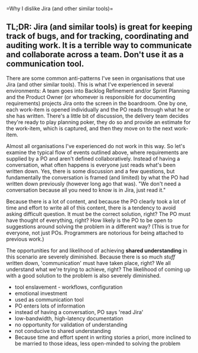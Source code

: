 =Why I dislike Jira (and other similar tools)=

**TL;DR:** Jira (and similar tools) is great for keeping track of bugs, and for tracking, coordinating and auditing work. It is a terrible way to communicate and collaborate across a team. Don't use it as a communication tool.
--------
There are some common anti-patterns I've seen in organisations that use Jira (and other similar tools). This is what I've experienced in several environments: A team goes into Backlog Refinement and/or Sprint Planning and the Product Owner (or whomever is responsible for documenting requirements) projects Jira onto the screen in the boardroom. One by one, each work-item is opened individually and the PO reads through what he or she has written. There's a little bit of discussion, the delivery team decides they're ready to play planning poker, they do so and provide an estimate for the work-item, which is captured, and then they move on to the next work-item.

Almost all organisations I've experienced do not work in this way.  So let's examine the typical flow of events outlined above, where requirements are supplied by a PO and aren't defined collaboratively. Instead of having a conversation, what often happens is everyone just reads what's been written down. Yes, there is some discussion and a few questions, but fundamentally the conversation is framed (and limited) by what the PO had written down previously (however long ago that was). "We don't need a conversation because all you need to know is in Jira, just read it."

Because there is a lot of content, and because the PO clearly took a lot of time and effort to write all of this content, there is a tendency to avoid asking difficult question. It must be the correct solution, right? The PO must have thought of everything, right? How likely is the PO to be open to suggestions around solving the problem in a different way? (This is true for everyone, not just POs. Programmers are notorious for being attached to previous work.)

The opportunities for and likelihood of achieving **shared understanding** in this scenario are severely diminished. Because there is so much *stuff* written down, 'communication' must have taken place, right? We all understand what we're trying to achieve, right? The likelihood of coming up with a good solution to the problem is also severely diminished.








 - tool enslavement - workflows, configuration
  - emotional investment 
 - used as communication tool
  - PO enters lots of information
  - instead of having a conversation, PO says 'read Jira'
  - low-bandwidth, high-latency documentation
  - no opportunity for validation of understanding
  - not conducive to shared understanding
 - Because time and effort spent in writing stories a priori, more inclined to be married to those ideas, less open-minded to solving the problem
